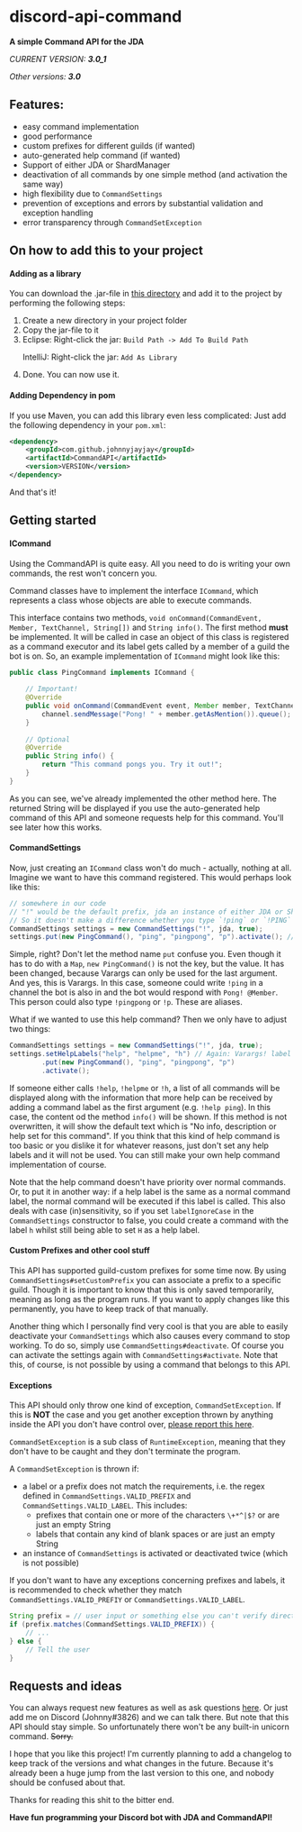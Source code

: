 # discord-api-command
**A simple Command API for the JDA**

*CURRENT VERSION: **3.0_1***<p>
*Other versions: **3.0***

## Features:
- easy command implementation
- good performance
- custom prefixes for different guilds (if wanted)
- auto-generated help command (if wanted)
- Support of either JDA or ShardManager
- deactivation of all commands by one simple method (and activation the same way)
- high flexibility due to `CommandSettings`
- prevention of exceptions and errors by substantial validation and exception handling
- error transparency through `CommandSetException`

## On how to add this to your project
#### Adding as a library
You can download the .jar-file in [this directory](https://github.com/JohnnyJayJay/discord-api-command/tree/master/builds) and add it to the project
 by performing the following steps:
 1. Create a new directory in your project folder
 2. Copy the jar-file to it
 3. Eclipse: Right-click the jar: `Build Path -> Add To Build Path` <p> IntelliJ: Right-click the jar: `Add As Library`
 4. Done. You can now use it.
 
#### Adding Dependency in pom
If you use Maven, you can add this library even less complicated: Just add the following dependency in your `pom.xml`:
```xml
<dependency>
    <groupId>com.github.johnnyjayjay</groupId>
    <artifactId>CommandAPI</artifactId>
    <version>VERSION</version>
</dependency>
```
And that's it!

## Getting started
#### ICommand
Using the CommandAPI is quite easy. All you need to do is writing your own commands, the rest won't concern you.<p>
Command classes have to implement the interface `ICommand`, which represents a class whose objects are able to execute commands.

This interface contains two methods, `void onCommand(CommandEvent, Member, TextChannel, String[])` and `String info()`.
The first method **must** be implemented. It will be called in case an object of this class is registered as a command executor and its label gets called by a member of a guild 
the bot is on. So, an example implementation of `ICommand` might look like this:

```java
public class PingCommand implements ICommand {
    
    // Important!
    @Override
    public void onCommand(CommandEvent event, Member member, TextChannel channel, String[] args) {
        channel.sendMessage("Pong! " + member.getAsMention()).queue();
    }
    
    // Optional
    @Override
    public String info() {
        return "This command pongs you. Try it out!";
    }
}
```

As you can see, we've already implemented the other method here. The returned String will be displayed if you use the auto-generated help command of this API and someone 
requests help for this command. You'll see later how this works.

#### CommandSettings
Now, just creating an `ICommand` class won't do much - actually, nothing at all.
Imagine we want to have this command registered. This would perhaps look like this:

```java
// somewhere in our code
// "!" would be the default prefix, jda an instance of either JDA or ShardManager, true says that labels are case insensitive. 
// So it doesn't make a difference whether you type `!ping` or `!PING`
CommandSettings settings = new CommandSettings("!", jda, true); 
settings.put(new PingCommand(), "ping", "pingpong", "p").activate(); // You can add aliases by just giving more labels! And don't forget to activate these settings.
```

Simple, right? Don't let the method name `put` confuse you. Even though it has to do with a `Map`, `new PingCommand()` is not the key, but the value. It has been changed, because 
Varargs can only be used for the last argument. And yes, this is Varargs.
In this case, someone could write `!ping` in a channel the bot is also in and the bot would respond with `Pong! @Member`.
This person could also type `!pingpong` or `!p`. These are aliases.

What if we wanted to use this help command? Then we only have to adjust two things:
```java
CommandSettings settings = new CommandSettings("!", jda, true); 
settings.setHelpLabels("help", "helpme", "h") // Again: Varargs! label case insensivity also applies to help labels
        .put(new PingCommand(), "ping", "pingpong", "p")
        .activate();
```

If someone either calls `!help`, `!helpme` or `!h`, a list of all commands will be displayed along with the information that more help can be received by adding a command label 
as the first argument (e.g. `!help ping`). In this case, the content od the method `info()` will be shown. If this method is not overwritten, it will show the default text which
is "No info, description or help set for this command". If you think that this kind of help command is too basic or you dislike it for whatever reasons, just don't set any help 
labels and it will not be used. You can still make your own help command implementation of course.

Note that the help command doesn't have priority over normal commands. Or, to put it in another way: if a help label is the same as a normal command label, the normal command 
will be executed if this label is called. This also deals with case (in)sensitivity, so if you set `labelIgnoreCase` in the `CommandSettings` constructor to false, you could 
create a command with the label `h` whilst still being able to set `H` as a help label.

#### Custom Prefixes and other cool stuff
This API has supported guild-custom prefixes for some time now. By using `CommandSettings#setCustomPrefix` you can associate a prefix to a specific guild. Though it is important
to know that this is only saved temporarily, meaning as long as the program runs. If you want to apply changes like this permanently, you have to keep track of that manually.

Another thing which I personally find very cool is that you are able to easily deactivate your `CommandSettings` which also causes every command to stop working. To do so, 
simply use `CommandSettings#deactivate`. Of course you can activate the settings again with `CommandSettings#activate`. Note that this, of course, is not possible by using a 
command that belongs to this API. 

#### Exceptions
This API should only throw one kind of exception, `CommandSetException`. If this is **NOT** the case and you get another exception thrown by anything inside the API you don't have 
control over, [please report this here](https://github.com/JohnnyJayJay/discord-api-command/issues).

`CommandSetException` is a sub class of `RuntimeException`, meaning that they don't have to be caught and they don't terminate the program.

A `CommandSetException` is thrown if:
- a label or a prefix does not match the requirements, i.e. the regex defined in `CommandSettings.VALID_PREFIX` and `CommandSettings.VALID_LABEL`. This includes:
    - prefixes that contain one or more of the characters `\+*^|$?` or are just an empty String 
    - labels that contain any kind of blank spaces or are just an empty String
- an instance of `CommandSettings` is activated or deactivated twice (which is not possible)

If you don't want to have any exceptions concerning prefixes and labels, it is recommended to check whether they match `CommandSettings.VALID_PREFIY` 
or `CommandSettings.VALID_LABEL`.

```java
String prefix = // user input or something else you can't verify directly
if (prefix.matches(CommandSettings.VALID_PREFIX)) {
    // ...
} else {
    // Tell the user
}
```

## Requests and ideas
You can always request new features as well as ask questions [here](https://github.com/JohnnyJayJay/discord-api-command/issues). Or just add me on Discord (Johnny#3826) and we 
can talk there. But note that this API should stay simple. So unfortunately there won't be any built-in unicorn command. 
~~Sorry.~~

I hope that you like this project! I'm currently planning to add a changelog to keep track of the versions and what changes in the future. Because it's already been a huge jump 
from the 
last version to this one, and nobody should be confused about that.

Thanks for reading this shit to the bitter end. <p> __Have fun programming your Discord bot with JDA and CommandAPI!__





 
